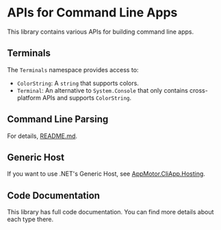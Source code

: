 ﻿# APIs for Command Line Apps

This library contains various APIs for building command line apps.

## Terminals

The `Terminals` namespace provides access to:

* `ColorString`: A `string` that supports colors.
* `Terminal`: An alternative to `System.Console` that only contains cross-platform APIs and supports `ColorString`.

## Command Line Parsing

For details, [README.md](CommandLine/README.md).

## Generic Host

If you want to use .NET's Generic Host, see [AppMotor.CliApp.Hosting](CommandLine/Hosting/README.md).

## Code Documentation

This library has full code documentation. You can find more details about each type there.
